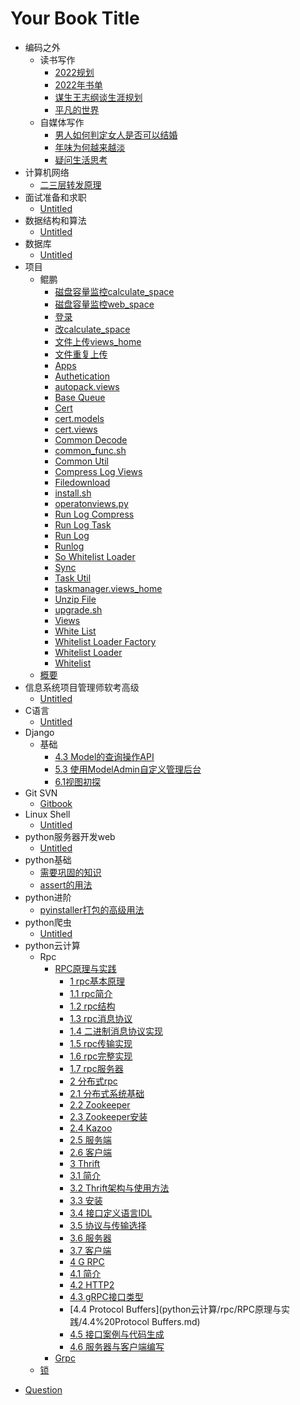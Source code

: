 # Your Book Title

- 编码之外
  - 读书写作
    * [2022规划](编码之外/读书写作/2022规划.md)
    * [2022年书单](编码之外/读书写作/2022年书单.md)
    * [谋生王志纲谈生涯规划](编码之外/读书写作/谋生王志纲谈生涯规划.md)
    * [平凡的世界](编码之外/读书写作/平凡的世界.md)
  - 自媒体写作
    * [男人如何判定女人是否可以结婚](编码之外/自媒体写作/男人如何判定女人是否可以结婚.md)
    * [年味为何越来越淡](编码之外/自媒体写作/年味为何越来越淡.md)
    * [疑问生活思考](编码之外/自媒体写作/疑问生活思考.md)
- 计算机网络
  * [二三层转发原理](计算机网络/二三层转发原理.md)
- 面试准备和求职
  * [Untitled](面试准备和求职/Untitled.md)
- 数据结构和算法
  * [Untitled](数据结构和算法/Untitled.md)
- 数据库
  * [Untitled](数据库/Untitled.md)
- 项目
  - 鲲鹏
    * [磁盘容量监控calculate_space](项目/鲲鹏/磁盘容量监控calculate_space.md)
    * [磁盘容量监控web_space](项目/鲲鹏/磁盘容量监控web_space.md)
    * [登录](项目/鲲鹏/登录.md)
    * [改calculate_space](项目/鲲鹏/改calculate_space.md)
    * [文件上传views_home](项目/鲲鹏/文件上传views_home.md)
    * [文件重复上传](项目/鲲鹏/文件重复上传.md)
    * [Apps](项目/鲲鹏/apps.md)
    * [Authetication](项目/鲲鹏/authetication.md)
    * [autopack.views](项目/鲲鹏/autopack.views.md)
    * [Base Queue](项目/鲲鹏/base_queue.md)
    * [Cert](项目/鲲鹏/cert.md)
    * [cert.models](项目/鲲鹏/cert.models.md)
    * [cert.views](项目/鲲鹏/cert.views.md)
    * [Common Decode](项目/鲲鹏/common_decode.md)
    * [common_func.sh](项目/鲲鹏/common_func.sh.md)
    * [Common Util](项目/鲲鹏/common_util.md)
    * [Compress Log Views](项目/鲲鹏/compress_log_views.md)
    * [Filedownload](项目/鲲鹏/filedownload.md)
    * [install.sh](项目/鲲鹏/install.sh.md)
    * [operatonviews.py](项目/鲲鹏/operatonviews.py.md)
    * [Run Log Compress](项目/鲲鹏/run_log_compress.md)
    * [Run Log Task](项目/鲲鹏/run_log_task.md)
    * [Run Log](项目/鲲鹏/run_log.md)
    * [Runlog](项目/鲲鹏/runlog.md)
    * [So Whitelist Loader](项目/鲲鹏/so_whitelist_loader.md)
    * [Sync](项目/鲲鹏/sync.md)
    * [Task Util](项目/鲲鹏/task_util.md)
    * [taskmanager.views_home](项目/鲲鹏/taskmanager.views_home.md)
    * [Unzip File](项目/鲲鹏/unzip_file.md)
    * [upgrade.sh](项目/鲲鹏/upgrade.sh.md)
    * [Views](项目/鲲鹏/views.md)
    * [White List](项目/鲲鹏/white_list.md)
    * [Whitelist Loader Factory](项目/鲲鹏/whitelist_loader_factory.md)
    * [Whitelist Loader](项目/鲲鹏/whitelist_loader.md)
    * [Whitelist](项目/鲲鹏/whitelist.md)
  * [概要](项目/概要.md)
- 信息系统项目管理师软考高级
  * [Untitled](信息系统项目管理师软考高级/Untitled.md)
- C语言
  * [Untitled](C语言/Untitled.md)
- Django
  - 基础
    * [4.3 Model的查询操作API](Django/基础/4.3%20Model的查询操作API.md)
    * [5.3 使用ModelAdmin自定义管理后台](Django/基础/5.3%20使用ModelAdmin自定义管理后台.md)
    * [6.1视图初探](Django/基础/6.1视图初探.md)
- Git SVN
  * [Gitbook](git&SVN/gitbook.md)
- Linux Shell
  * [Untitled](Linux&shell/Untitled.md)
- python服务器开发web
  * [Untitled](python服务器开发web/Untitled.md)
- python基础
  * [需要巩固的知识](python基础/需要巩固的知识.md)
  * [assert的用法](python基础/assert的用法.md)
- python进阶
  * [pyinstaller打包的高级用法](python进阶/pyinstaller打包的高级用法.md)
- python爬虫
  * [Untitled](python爬虫/Untitled.md)
- python云计算
  - Rpc
    - [RPC原理与实践](python云计算/rpc/RPC原理与实践/RPC原理与实践.md)
      * [1 rpc基本原理](python云计算/rpc/RPC原理与实践/1%20rpc基本原理.md)
      * [1.1 rpc简介](python云计算/rpc/RPC原理与实践/1.1%20rpc简介.md)
      * [1.2 rpc结构](python云计算/rpc/RPC原理与实践/1.2%20rpc结构.md)
      * [1.3 rpc消息协议](python云计算/rpc/RPC原理与实践/1.3%20rpc消息协议.md)
      * [1.4 二进制消息协议实现](python云计算/rpc/RPC原理与实践/1.4%20二进制消息协议实现.md)
      * [1.5 rpc传输实现](python云计算/rpc/RPC原理与实践/1.5%20rpc传输实现.md)
      * [1.6 rpc完整实现](python云计算/rpc/RPC原理与实践/1.6%20rpc完整实现.md)
      * [1.7 rpc服务器](python云计算/rpc/RPC原理与实践/1.7%20rpc服务器.md)
      * [2 分布式rpc](python云计算/rpc/RPC原理与实践/2%20分布式rpc.md)
      * [2.1 分布式系统基础](python云计算/rpc/RPC原理与实践/2.1%20分布式系统基础.md)
      * [2.2 Zookeeper](python云计算/rpc/RPC原理与实践/2.2%20Zookeeper.md)
      * [2.3 Zookeeper安装](python云计算/rpc/RPC原理与实践/2.3%20Zookeeper安装.md)
      * [2.4 Kazoo](python云计算/rpc/RPC原理与实践/2.4%20Kazoo.md)
      * [2.5 服务端](python云计算/rpc/RPC原理与实践/2.5%20服务端.md)
      * [2.6 客户端](python云计算/rpc/RPC原理与实践/2.6%20客户端.md)
      * [3 Thrift](python云计算/rpc/RPC原理与实践/3%20Thrift.md)
      * [3.1 简介](python云计算/rpc/RPC原理与实践/3.1%20简介.md)
      * [3.2 Thrift架构与使用方法](python云计算/rpc/RPC原理与实践/3.2%20Thrift架构与使用方法.md)
      * [3.3 安装](python云计算/rpc/RPC原理与实践/3.3%20安装.md)
      * [3.4 接口定义语言IDL](python云计算/rpc/RPC原理与实践/3.4%20接口定义语言IDL.md)
      * [3.5 协议与传输选择](python云计算/rpc/RPC原理与实践/3.5%20协议与传输选择.md)
      * [3.6 服务器](python云计算/rpc/RPC原理与实践/3.6%20服务器.md)
      * [3.7 客户端](python云计算/rpc/RPC原理与实践/3.7%20客户端.md)
      * [4 G RPC](python云计算/rpc/RPC原理与实践/4%20gRPC.md)
      * [4.1 简介](python云计算/rpc/RPC原理与实践/4.1%20简介.md)
      * [4.2 HTTP2](python云计算/rpc/RPC原理与实践/4.2%20HTTP2.md)
      * [4.3 gRPC接口类型](python云计算/rpc/RPC原理与实践/4.3%20gRPC接口类型.md)
      * [4.4 Protocol Buffers](python云计算/rpc/RPC原理与实践/4.4%20Protocol Buffers.md)
      * [4.5 接口案例与代码生成](python云计算/rpc/RPC原理与实践/4.5%20接口案例与代码生成.md)
      * [4.6 服务器与客户端编写](python云计算/rpc/RPC原理与实践/4.6%20服务器与客户端编写.md)
    * [Grpc](python云计算/rpc/grpc.md)
  * [锁](python云计算/锁.md)
* [Question](question.md)
